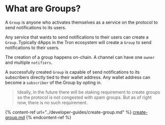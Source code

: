 # What are Groups?

A `Group` is anyone who activates themselves as a service on the protocol to send notifications to its users.

Any service that wants to send notifications to their users can create a `Group.`Typically dApps in the Tron ecosystem will create a `Group` to send notifications to their users.&#x20;

The creation of a group happens on-chain. A channel can have one `owner` and multiple `notifiers`.

A successfully created `Group` is capable of send notifications to its subscribers directly tied to their wallet address.  Any wallet address can become a `subscriber` of the Group by opting in.

> Ideally, in the future there will be staking requirement to create groups so the protocol is not congested with spam groups. But as of right now, there is no such requirement.



{% content-ref url="../developer-guides/create-group.md" %}
[create-group.md](../developer-guides/create-group.md)
{% endcontent-ref %}
